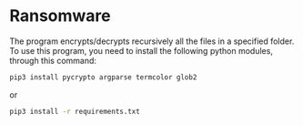 # Ransomware
The program encrypts/decrypts recursively all the files in a specified folder.<br>
To use this program, you need to install the following python modules, through this command:
```bash
pip3 install pycrypto argparse termcolor glob2
```
or<br>
```bash
pip3 install -r requirements.txt
```
